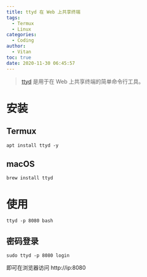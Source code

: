 ```yaml
---
title: ttyd 在 Web 上共享终端
tags:
  - Termux
  - Linux
categories:
  - Coding
author:
  - Vitan
toc: true
date: 2020-11-30 06:45:57
---
```


> [ttyd](https://github.com/tsl0922/ttyd) 是用于在 Web 上共享终端的简单命令行工具。

<!--more-->

# 安装
## Termux
```
apt install ttyd -y
```
## macOS

```
brew install ttyd
```

# 使用

```
ttyd -p 8080 bash
```
## 密码登录

```
sudo ttyd -p 8080 login
```

即可在浏览器访问 http://ip:8080